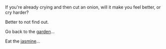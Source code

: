If you're already crying and then cut an onion, will it make you feel better, or cry harder?

Better to not find out.

Go back to the [garden](../choose.md)...

Eat the [jasmine](../jasmine/jasmine.md)...
